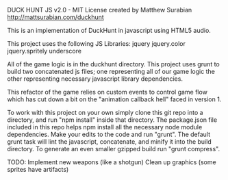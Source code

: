 DUCK HUNT JS v2.0 - MIT License
created by Matthew Surabian
http://mattsurabian.com/duckhunt

This is an implementation of DuckHunt in javascript using HTML5 audio.

This project uses the following JS Libraries:
    jquery
        jquery.color
        jquery.spritely
    underscore

All of the game logic is in the duckhunt directory.  This project uses grunt to build two concatenated js files;
one representing all of our game logic the other representing necessary javascript library dependencies.

This refactor of the game relies on custom events to control game flow which has cut down a bit on the "animation callback hell"
faced in version 1.

To work with this project on your own simply clone this git repo into a directory, and run "npm install" inside that
directory.  The package.json file included in this repo helps npm install all the necessary node module dependencies.  Make your edits
to the code and run "grunt".  The default grunt task will lint the javascript, concatenate, and minify it into the build
directory.  To generate an even smaller gzipped build run "grunt compress".

TODO:
Implement new weapons (like a shotgun)
Clean up graphics (some sprites have artifacts)
